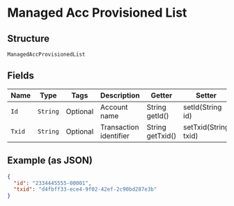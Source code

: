 
# Managed Acc Provisioned List

## Structure

`ManagedAccProvisionedList`

## Fields

| Name | Type | Tags | Description | Getter | Setter |
|  --- | --- | --- | --- | --- | --- |
| `Id` | `String` | Optional | Account name | String getId() | setId(String id) |
| `Txid` | `String` | Optional | Transaction identifier | String getTxid() | setTxid(String txid) |

## Example (as JSON)

```json
{
  "id": "2334445555-00001",
  "txid": "d4fbff33-ece4-9f02-42ef-2c90bd287e3b"
}
```


